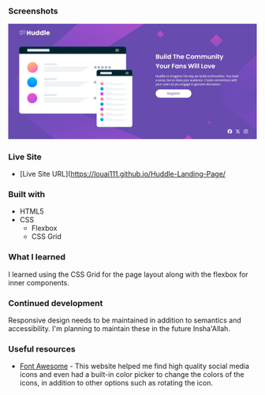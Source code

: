 
### Screenshots

![](./screenshot-1.png)

### Live Site

- [Live Site URL](https://louai111.github.io/Huddle-Landing-Page/

### Built with

- HTML5 
- CSS
  - Flexbox
  - CSS Grid


### What I learned

I learned using the CSS Grid for the page layout along with the flexbox for inner components.

### Continued development

Responsive design needs to be maintained in addition to semantics and accessibility. I'm planning to maintain these in the future Insha'Allah.


### Useful resources

- [Font Awesome](https://fontawesome.com/) - This website helped me find high quality social media icons and even had a built-in color picker to change the colors of the icons, in addition to other options such as rotating the icon.


